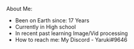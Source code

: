 About Me:
- Been on Earth since: 17 Years 
- Currently in High school
- In recent past learning Image/Vid processing
- How to reach me: My Discord - Yaruki#9646

<!---
Manthan-Sadekar/Manthan-Sadekar is a ✨ special ✨ repository because its `README.md` (this file) appears on your GitHub profile.
You can click the Preview link to take a look at your changes.
--->
